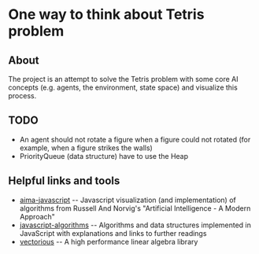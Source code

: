 # One way to think about Tetris problem

## About
The project is an attempt to solve the Tetris problem with some core AI concepts 
(e.g. agents, the environment, state space) and visualize this process.

## TODO
+ An agent should not rotate a figure when a figure could not rotated (for example, when a figure strikes the walls)
+ PriorityQueue (data structure) have to use the Heap

## Helpful links and tools
+ [aima-javascript](https://github.com/aimacode/aima-javascript) -- Javascript visualization (and implementation) of algorithms from Russell And Norvig's "Artificial Intelligence - A Modern Approach"
+ [javascript-algorithms](https://github.com/trekhleb/javascript-algorithms) -- Algorithms and data structures implemented in JavaScript with explanations and links to further readings
+ [vectorious](https://github.com/mateogianolio/vectorious) -- A high performance linear algebra library

